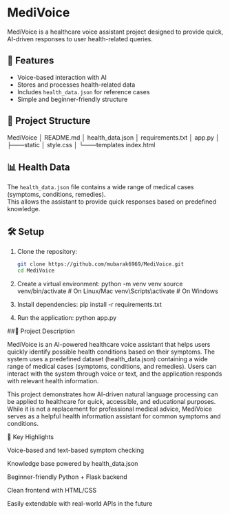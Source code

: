 # MediVoice

MediVoice is a healthcare voice assistant project designed to provide quick, AI-driven responses to user health-related queries.  

## 🚀 Features
- Voice-based interaction with AI  
- Stores and processes health-related data  
- Includes `health_data.json` for reference cases  
- Simple and beginner-friendly structure  

## 📂 Project Structure
MediVoice
│ README.md
│ health_data.json
│ requirements.txt
│ app.py
│
├───static
│ style.css
│
└───templates
index.html

## 📊 Health Data
The `health_data.json` file contains a wide range of medical cases (symptoms, conditions, remedies).  
This allows the assistant to provide quick responses based on predefined knowledge.  

## 🛠️ Setup
1. Clone the repository:
   ```bash
   git clone https://github.com/mubarak6969/MediVoice.git
   cd MediVoice
2. Create a virtual environment:
python -m venv venv
source venv/bin/activate   # On Linux/Mac
venv\Scripts\activate      # On Windows
3. Install dependencies:
pip install -r requirements.txt

4. Run the application:
python app.py

##📝 Project Description

MediVoice is an AI-powered healthcare voice assistant that helps users quickly identify possible health conditions based on their symptoms. The system uses a predefined dataset (health_data.json) containing a wide range of medical cases (symptoms, conditions, and remedies). Users can interact with the system through voice or text, and the application responds with relevant health information.

This project demonstrates how AI-driven natural language processing can be applied to healthcare for quick, accessible, and educational purposes. While it is not a replacement for professional medical advice, MediVoice serves as a helpful health information assistant for common symptoms and conditions.

🔑 Key Highlights

Voice-based and text-based symptom checking

Knowledge base powered by health_data.json

Beginner-friendly Python + Flask backend

Clean frontend with HTML/CSS

Easily extendable with real-world APIs in the future
